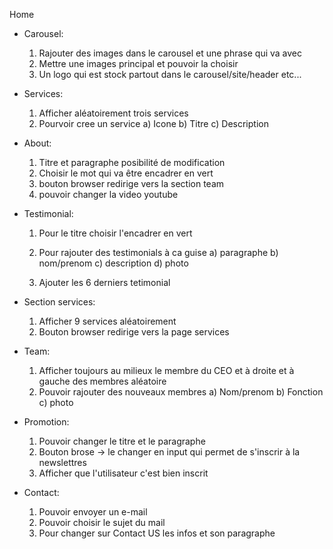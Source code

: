 Home

- Carousel:

    1)  Rajouter des images dans le carousel et une phrase qui va avec
    2)  Mettre une images principal et pouvoir la choisir
    3)  Un logo qui est stock partout dans le carousel/site/header etc...  

- Services:

    1)  Afficher aléatoirement trois services
    2)  Pourvoir cree un service
            a)  Icone
            b)  Titre
            c)  Description
        
- About: 

    1)  Titre et paragraphe posibilité de modification
    2)  Choisir le mot qui va être encadrer en vert
    3)  bouton browser redirige vers la section team
    4)  pouvoir changer la video youtube

- Testimonial:

    1)  Pour le titre choisir l'encadrer en vert
    2)  Pour rajouter des testimonials à ca guise
            a)  paragraphe
            b)  nom/prenom
            c)  description
            d)  photo

    3)  Ajouter les 6 derniers tetimonial 

- Section services:

    1)  Afficher 9 services aléatoirement
    2)  Bouton browser redirige vers la page services

- Team:

    1)  Afficher toujours au milieux le membre du CEO et à droite et à gauche des membres aléatoire
    2)  Pouvoir rajouter des nouveaux membres
            a)  Nom/prenom
            b)  Fonction
            c)  photo

- Promotion:

    1)  Pouvoir changer le titre et le paragraphe
    2)  Bouton brose -> le changer en input qui permet de s'inscrir à la newslettres 
    3)  Afficher que l'utilisateur c'est bien inscrit

- Contact:

    1)  Pouvoir envoyer un e-mail
    2)  Pouvoir choisir le sujet du mail
    3)  Pour changer sur Contact US les infos et son paragraphe